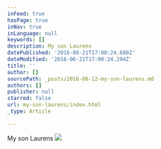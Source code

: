 ```yaml
---
inFeed: true
hasPage: true
inNav: true
inLanguage: null
keywords: []
description: My son Laurens
datePublished: '2016-06-21T17:00:24.680Z'
dateModified: '2016-06-21T17:00:24.294Z'
title: ''
author: []
sourcePath: _posts/2016-06-12-my-son-laurens.md
authors: []
publisher: null
starred: false
url: my-son-laurens/index.html
_type: Article

---
```

My son Laurens
![](https://the-grid-user-content.s3-us-west-2.amazonaws.com/fa0c1944-bb75-469b-b95d-ebcaf69f2286.jpg)